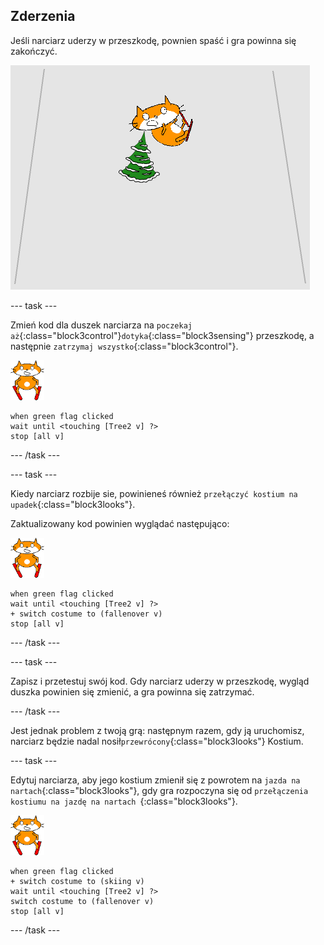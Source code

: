 ## Zderzenia

Jeśli narciarz uderzy w przeszkodę, pownien spaść i gra powinna się zakończyć.

![narciarz się rozbił](images/skier_crash.png)

--- task ---

Zmień kod dla duszek narciarza na `poczekaj aż`{:class="block3control"}`dotyka`{:class="block3sensing"} przeszkodę, a następnie `zatrzymaj wszystko`{:class="block3control"}.

![duszek narciarza](images/skier_sprite_small.png)

```blocks3
when green flag clicked
wait until <touching [Tree2 v] ?>
stop [all v]
```

--- /task ---

--- task ---

Kiedy narciarz rozbije sie, powinieneś również `przełączyć kostium na upadek`{:class="block3looks"}.

Zaktualizowany kod powinien wyglądać następująco:

![duszek narciarza](images/skier_sprite_small.png)

```blocks3
when green flag clicked
wait until <touching [Tree2 v] ?>
+ switch costume to (fallenover v)
stop [all v]
```

--- /task ---

--- task ---

Zapisz i przetestuj swój kod. Gdy narciarz uderzy w przeszkodę, wygląd duszka powinien się zmienić, a gra powinna się zatrzymać.

--- /task ---

Jest jednak problem z twoją grą: następnym razem, gdy ją uruchomisz, narciarz będzie nadal nosił`przewrócony`{:class="block3looks"} Kostium.

--- task ---

Edytuj narciarza, aby jego kostium zmienił się z powrotem na `jazda na nartach`{:class="block3looks"}, gdy gra rozpoczyna się od `przełączenia kostiumu na jazdę na nartach `{:class="block3looks"}.

![duszek narciarza](images/skier_sprite_small.png)

```blocks3
when green flag clicked
+ switch costume to (skiing v)
wait until <touching [Tree2 v] ?>
switch costume to (fallenover v)
stop [all v]
```

--- /task ---